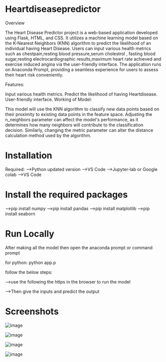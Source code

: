 # Heartdiseasepredictor
Overview

The Heart Disease Predictor project is a web-based application developed using Flask, HTML, and CSS. It utilizes a machine learning model based on the K-Nearest Neighbors (KNN) algorithm to predict the likelihood of an individual having Heart Disease. Users can input various health metrics such as chestpain,resting blood pressure,serum cholestrol , fasting blood sugar,resting electrocardiographic results,maximum heart rate achieved and exercise induced angina via the user-friendly interface. The application runs on Anaconda Prompt, providing a seamless experience for users to assess their heart risk conveniently.

Features:

Input various health metrics. Predict the likelihood of having Heartdisease. User-friendly interface.
Working of Model:

This model will use the KNN algorithm to classify new data points based on their proximity to existing data points in the feature space. Adjusting the n_neighbors parameter can affect the model's performance, as it determines how many neighbors will contribute to the classification decision. Similarly, changing the metric parameter can alter the distance calculation method used by the algorithm.

# Installation

Required: -->Python updated version -->VS Code -->Jupyter-lab or Google colab -->VS Code

# Install the required packages

-->pip install numpy -->pip install pandas -->pip install matplotlib -->pip install seaborn

# Run Locally

After making all the model then open the anaconda prompt or command prompt

for python: python app.p

follow the below steps:

-->use the following the https in the browser to run the model

-->Then give the inputs and predict the output

# Screenshots


![image](https://github.com/Sathish049/Heartdiseasepredictor/assets/138562214/6101b709-bfee-466b-af9f-adf2a88f9cc0)

![image](https://github.com/Sathish049/Heartdiseasepredictor/assets/138562214/a5b22510-5478-4771-ba3f-b36418e9ebcd)

![image](https://github.com/Sathish049/Heartdiseasepredictor/assets/138562214/754d7074-6df3-449e-b935-a620e0f1bcbc)

![image](https://github.com/Sathish049/Heartdiseasepredictor/assets/138562214/98862201-9605-42b0-89c1-0548ed50d8af)


